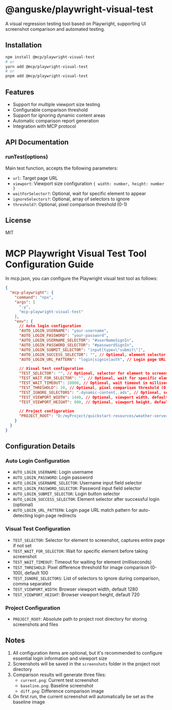 # @anguske/playwright-visual-test

A visual regression testing tool based on Playwright, supporting UI screenshot comparison and automated testing.

## Installation

```bash
npm install @mcp/playwright-visual-test
# or
yarn add @mcp/playwright-visual-test
# or
pnpm add @mcp/playwright-visual-test
```

## Features

- Support for multiple viewport size testing
- Configurable comparison threshold
- Support for ignoring dynamic content areas
- Automatic comparison report generation
- Integration with MCP protocol

## API Documentation

### runTest(options)

Main test function, accepts the following parameters:

- `url`: Target page URL
- `viewport`: Viewport size configuration `{ width: number, height: number }`
- `waitForSelector?`: Optional, wait for specific element to appear
- `ignoreSelectors?`: Optional, array of selectors to ignore
- `threshold?`: Optional, pixel comparison threshold (0-1)

## License

MIT 

# MCP Playwright Visual Test Tool Configuration Guide

In mcp.json, you can configure the Playwright visual test tool as follows:

```json
{
  "mcp-playwright": {
    "command": "npx",
    "args": [
      "-y",
      "mcp-playwright-visual-test"
    ],
    "env": {
      // Auto login configuration
      "AUTO_LOGIN_USERNAME": "your-username",
      "AUTO_LOGIN_PASSWORD": "your-password",
      "AUTO_LOGIN_USERNAME_SELECTOR": "#userNameSignIn",
      "AUTO_LOGIN_PASSWORD_SELECTOR": "#passwordSignIn",
      "AUTO_LOGIN_SUBMIT_SELECTOR": "input[type=\"submit\"]",
      "AUTO_LOGIN_SUCCESS_SELECTOR": "", // Optional, element selector after successful login
      "AUTO_LOGIN_URL_PATTERN": "login|signin|auth", // Login page URL match pattern

      // Visual test configuration
      "TEST_SELECTOR": "", // Optional, selector for element to screenshot
      "TEST_WAIT_FOR_SELECTOR": "", // Optional, wait for specific element
      "TEST_WAIT_TIMEOUT": 10000, // Optional, wait timeout in milliseconds
      "TEST_THRESHOLD": 20, // Optional, pixel comparison threshold (0-100)
      "TEST_IGNORE_SELECTORS": ".dynamic-content,.ads", // Optional, selectors to ignore, comma separated
      "TEST_VIEWPORT_WIDTH": 1440, // Optional, viewport width, default 1280
      "TEST_VIEWPORT_HEIGHT": 800, // Optional, viewport height, default 720

      // Project configuration
      "PROJECT_ROOT": "D:/myProject/quickstart-resources/weather-server-typescript" // Project root path
    }
  }
}
```

## Configuration Details

### Auto Login Configuration

- `AUTO_LOGIN_USERNAME`: Login username
- `AUTO_LOGIN_PASSWORD`: Login password
- `AUTO_LOGIN_USERNAME_SELECTOR`: Username input field selector
- `AUTO_LOGIN_PASSWORD_SELECTOR`: Password input field selector
- `AUTO_LOGIN_SUBMIT_SELECTOR`: Login button selector
- `AUTO_LOGIN_SUCCESS_SELECTOR`: Element selector after successful login (optional)
- `AUTO_LOGIN_URL_PATTERN`: Login page URL match pattern for auto-detecting login page redirects

### Visual Test Configuration

- `TEST_SELECTOR`: Selector for element to screenshot, captures entire page if not set
- `TEST_WAIT_FOR_SELECTOR`: Wait for specific element before taking screenshot
- `TEST_WAIT_TIMEOUT`: Timeout for waiting for element (milliseconds)
- `TEST_THRESHOLD`: Pixel difference threshold for image comparison (0-100), default 100
- `TEST_IGNORE_SELECTORS`: List of selectors to ignore during comparison, comma separated
- `TEST_VIEWPORT_WIDTH`: Browser viewport width, default 1280
- `TEST_VIEWPORT_HEIGHT`: Browser viewport height, default 720

### Project Configuration

- `PROJECT_ROOT`: Absolute path to project root directory for storing screenshots and files

## Notes

1. All configuration items are optional, but it's recommended to configure essential login information and viewport size
2. Screenshots will be saved in the `screenshots` folder in the project root directory
3. Comparison results will generate three files:
   - `current.png`: Current test screenshot
   - `baseline.png`: Baseline screenshot
   - `diff.png`: Difference comparison image
4. On first run, the current screenshot will automatically be set as the baseline image 